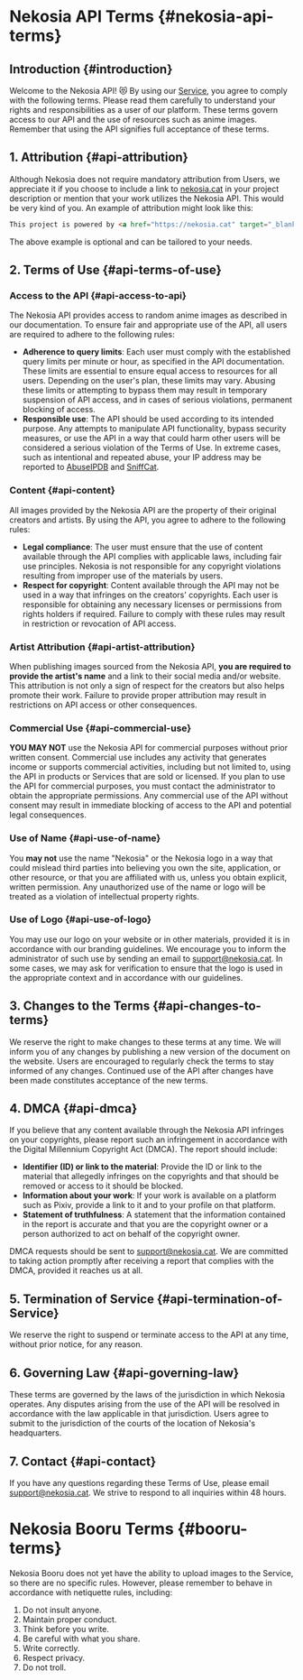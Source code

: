 [//]: # (Title: Terms of Service - Nekosia API Docs)
[//]: # (Desc: Explore the detailed Terms of Service for Nekosia API and Booru. Learn about usage rules, attribution requirements, copyright policies, commercial use guidelines, and more.)
[//]: # (Tags: nekosia, api terms of service, nekosia api, booru guidelines, copyright, attribution, dmca, commercial use, anime api, legal compliance)
[//]: # (Canonical: tos)
[//]: # (Creation date: 2024-08-18)
[//]: # (Last update: 2025-08-22)
[//]: # (Contributors: N/A)

# Nekosia API Terms {#nekosia-api-terms}

## Introduction {#introduction}
Welcome to the Nekosia API! 😻 By using our [Service](https://nekosia.cat/documentation?page=definitions), you agree to comply with the following terms.
Please read them carefully to understand your rights and responsibilities as a user of our platform.
These terms govern access to our API and the use of resources such as anime images. Remember that using the API signifies full acceptance of these terms.

## 1. Attribution {#api-attribution}
Although Nekosia does not require mandatory attribution from Users, we appreciate it if you choose to include a link to [nekosia.cat](https://nekosia.cat) in your project description or mention that your work utilizes the Nekosia API.
This would be very kind of you. An example of attribution might look like this:
```html
This project is powered by <a href="https://nekosia.cat" target="_blank" title="Enhance your projects with the magic of anime and a touch of feline charm meow~~! Discover why switching to Nekosia is the purrfect choice!">Nekosia API</a>.
```
The above example is optional and can be tailored to your needs.

## 2. Terms of Use {#api-terms-of-use}

### Access to the API {#api-access-to-api}
The Nekosia API provides access to random anime images as described in our documentation. To ensure fair and appropriate use of the API, all users are required to adhere to the following rules:
- **Adherence to query limits**: Each user must comply with the established query limits per minute or hour, as specified in the API documentation. These limits are essential to ensure equal access to resources for all users. Depending on the user's plan, these limits may vary. Abusing these limits or attempting to bypass them may result in temporary suspension of API access, and in cases of serious violations, permanent blocking of access.
- **Responsible use**: The API should be used according to its intended purpose. Any attempts to manipulate API functionality, bypass security measures, or use the API in a way that could harm other users will be considered a serious violation of the Terms of Use. In extreme cases, such as intentional and repeated abuse, your IP address may be reported to [AbuseIPDB](https://abuseipdb.com) and [SniffCat](https://sniffcat.com).

### Content {#api-content}
All images provided by the Nekosia API are the property of their original creators and artists. By using the API, you agree to adhere to the following rules:
- **Legal compliance**: The user must ensure that the use of content available through the API complies with applicable laws, including fair use principles. Nekosia is not responsible for any copyright violations resulting from improper use of the materials by users.
- **Respect for copyright**: Content available through the API may not be used in a way that infringes on the creators' copyrights. Each user is responsible for obtaining any necessary licenses or permissions from rights holders if required. Failure to comply with these rules may result in restriction or revocation of API access.

### Artist Attribution {#api-artist-attribution}
When publishing images sourced from the Nekosia API, **you are required to provide the artist's name** and a link to their social media and/or website. This attribution is not only a sign of respect for the creators but also helps promote their work. Failure to provide proper attribution may result in restrictions on API access or other consequences.

### Commercial Use {#api-commercial-use}
**YOU MAY NOT** use the Nekosia API for commercial purposes without prior written consent.
Commercial use includes any activity that generates income or supports commercial activities, including but not limited to, using the API in products or Services that are sold or licensed.
If you plan to use the API for commercial purposes, you must contact the administrator to obtain the appropriate permissions.
Any commercial use of the API without consent may result in immediate blocking of access to the API and potential legal consequences.

### Use of Name {#api-use-of-name}
You **may not** use the name "Nekosia" or the Nekosia logo in a way that could mislead third parties into believing you own the site, application, or other resource, or that you are affiliated with us, unless you obtain explicit, written permission.
Any unauthorized use of the name or logo will be treated as a violation of intellectual property rights.

### Use of Logo {#api-use-of-logo}
You may use our logo on your website or in other materials, provided it is in accordance with our branding guidelines.
We encourage you to inform the administrator of such use by sending an email to support@nekosia.cat.
In some cases, we may ask for verification to ensure that the logo is used in the appropriate context and in accordance with our guidelines.

## 3. Changes to the Terms {#api-changes-to-terms}
We reserve the right to make changes to these terms at any time.
We will inform you of any changes by publishing a new version of the document on the website.
Users are encouraged to regularly check the terms to stay informed of any changes. Continued use of the API after changes have been made constitutes acceptance of the new terms.

## 4. DMCA {#api-dmca}
If you believe that any content available through the Nekosia API infringes on your copyrights, please report such an infringement in accordance with the Digital Millennium Copyright Act (DMCA).
The report should include:
- **Identifier (ID) or link to the material**: Provide the ID or link to the material that allegedly infringes on the copyrights and that should be removed or access to it should be blocked.
- **Information about your work**: If your work is available on a platform such as Pixiv, provide a link to it and to your profile on that platform.
- **Statement of truthfulness**: A statement that the information contained in the report is accurate and that you are the copyright owner or a person authorized to act on behalf of the copyright owner.

DMCA requests should be sent to support@nekosia.cat. We are committed to taking action promptly after receiving a report that complies with the DMCA, provided it reaches us at all.

## 5. Termination of Service {#api-termination-of-Service}
We reserve the right to suspend or terminate access to the API at any time, without prior notice, for any reason.

## 6. Governing Law {#api-governing-law}
These terms are governed by the laws of the jurisdiction in which Nekosia operates.
Any disputes arising from the use of the API will be resolved in accordance with the law applicable in that jurisdiction.
Users agree to submit to the jurisdiction of the courts of the location of Nekosia's headquarters.

## 7. Contact {#api-contact}
If you have any questions regarding these Terms of Use, please email support@nekosia.cat. We strive to respond to all inquiries within 48 hours.


# Nekosia Booru Terms {#booru-terms}
Nekosia Booru does not yet have the ability to upload images to the Service, so there are no specific rules.
However, please remember to behave in accordance with netiquette rules, including:
1. Do not insult anyone.
2. Maintain proper conduct.
3. Think before you write.
4. Be careful with what you share.
5. Write correctly.
6. Respect privacy.
7. Do not troll.